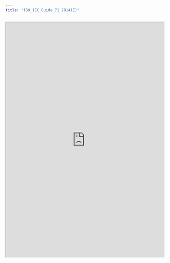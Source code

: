 ```yaml
---
title: "ISO_IEC_Guide_71_2014(E)"
---
```



<iframe height="750" width="100%" src="https://ewelton.github.io/ktest/wiki.html#ISO_IEC_Guide_71_2014(E)"></iframe>
